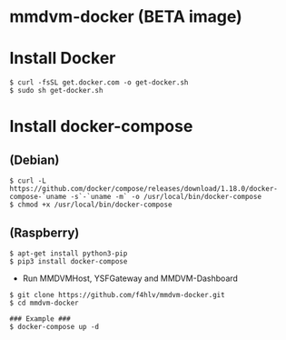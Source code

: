 # mmdvm-docker (BETA image)

# Install Docker
```console
$ curl -fsSL get.docker.com -o get-docker.sh
$ sudo sh get-docker.sh
```

# Install docker-compose
## (Debian) ##
```console
$ curl -L https://github.com/docker/compose/releases/download/1.18.0/docker-compose-`uname -s`-`uname -m` -o /usr/local/bin/docker-compose
$ chmod +x /usr/local/bin/docker-compose
```

## (Raspberry) ##
```console
$ apt-get install python3-pip
$ pip3 install docker-compose
```

* Run MMDVMHost, YSFGateway and MMDVM-Dashboard
```console
$ git clone https://github.com/f4hlv/mmdvm-docker.git
$ cd mmdvm-docker

### Example ###
$ docker-compose up -d
```
